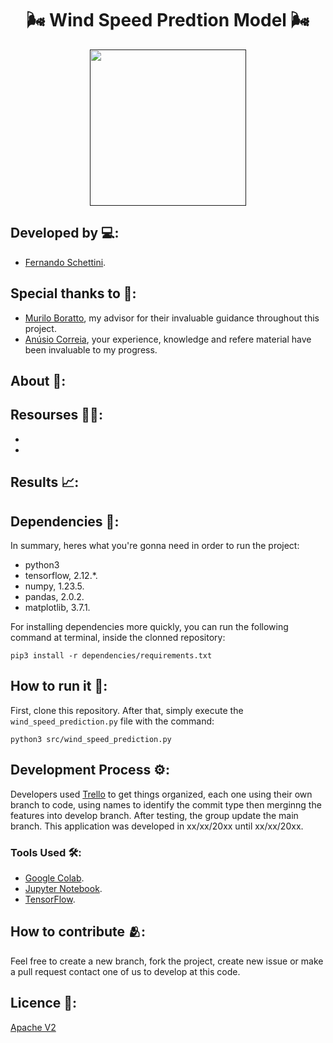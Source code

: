 <h1 align="center"> 🌬️ Wind Speed Predtion Model 🌬️</h1>

<div align="center">
	<a href="">
	<img height = "250em" src = "https://github.com/FernandoSchett/wind_speed_prediction/assets/80331486/c83a1095-30a6-4c4b-b610-313fd8a7e59a" />
    </a>
</div>

## Developed by 💻:
- [Fernando Schettini](https://github.com/FernandoSchett).

## Special thanks to 🥰:

- [Murilo Boratto](https://github.com/muriloboratto), my advisor for their invaluable guidance throughout this project.
- [Anúsio Correia](https://www.linkedin.com/in/anusiocorreia/), your experience, knowledge and refere material have been invaluable to my progress.

## About 🤔:

## Resourses 🧑‍🔬:

- 
- 

## Results 📈:

## Dependencies 🚚:

In summary, heres what you're gonna need in order to run the project:

- python3
- tensorflow, 2.12.*.
- numpy, 1.23.5.
- pandas, 2.0.2.
- matplotlib, 3.7.1.

For installing dependencies more quickly, you can run the following command at terminal, inside the clonned repository:

    pip3 install -r dependencies/requirements.txt

## How to run it 🏃:

First, clone this repository. After that, simply execute the ```wind_speed_prediction.py``` file with the command:

    python3 src/wind_speed_prediction.py

## Development Process ⚙️:

Developers used [Trello]() to get things organized, each one using their own branch to code, using names to identify the commit type then merginng the features into develop branch. After testing, the group update the main branch. This application was developed in xx/xx/20xx until xx/xx/20xx.

### Tools Used 🛠️: 

- [Google Colab](https://research.google.com/colaboratory/). 
- [Jupyter Notebook](https://jupyter.org/).
- [TensorFlow](https://www.tensorflow.org/?hl=pt-br).

## How to contribute 🫂:

Feel free to create a new branch, fork the project, create new issue or make a pull request contact one of us to develop at this code.

## Licence 📜:

[Apache V2](https://choosealicense.com/licenses/apache-2.0/)